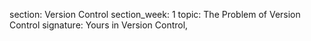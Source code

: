 section: Version Control
section_week: 1
topic: The Problem of Version Control
signature: Yours in Version Control,
